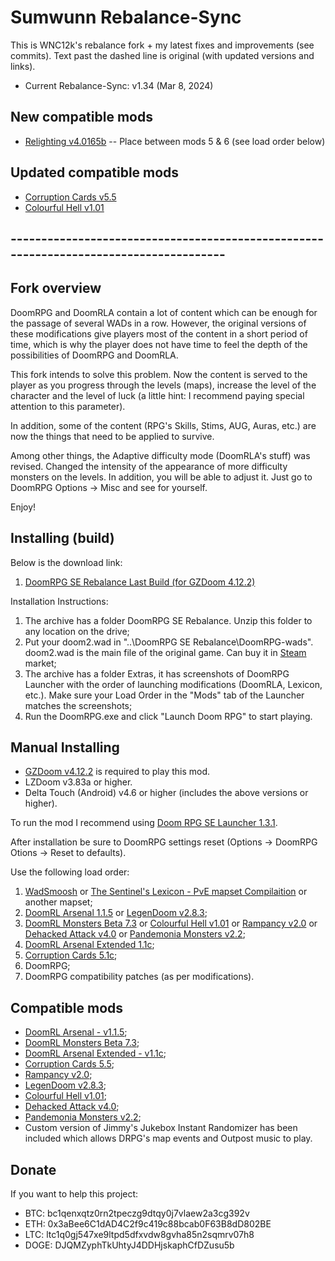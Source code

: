 # Sumwunn Rebalance-Sync

This is WNC12k's rebalance fork + my latest fixes and improvements (see commits). Text past the dashed line is original (with updated versions and links).

- Current Rebalance-Sync: v1.34 (Mar 8, 2024)

## New compatible mods
- [Relighting v4.0165b](https://forum.zdoom.org/viewtopic.php?t=76706)
-- Place between mods 5 & 6 (see load order below)

## Updated compatible mods

- [Corruption Cards v5.5](https://forum.zdoom.org/viewtopic.php?t=67939)
- [Colourful Hell v1.01](https://forum.zdoom.org/viewtopic.php?t=47980)

## --------------------------------------------------------------------------------------

## Fork overview

DoomRPG and DoomRLA contain a lot of content which can be enough for the passage of several WADs in a row. However, the original versions of these modifications give players most of the content in a short period of time, which is why the player does not have time to feel the depth of the possibilities of DoomRPG and DoomRLA.

This fork intends to solve this problem. Now the content is served to the player as you progress through the levels (maps), increase the level of the character and the level of luck (a little hint: I recommend paying special attention to this parameter).

In addition, some of the content (RPG's Skills, Stims, AUG, Auras, etc.) are now the things that need to be applied to survive.

Among other things, the Adaptive difficulty mode (DoomRLA's stuff) was revised. Changed the intensity of the appearance of more difficulty monsters on the levels. In addition, you will be able to adjust it. Just go to DoomRPG Options -> Misc and see for yourself.

Enjoy! 

## Installing (build)

Below is the download link:
1. [DoomRPG SE Rebalance Last Build (for GZDoom 4.12.2)](https://github.com/Sumwunn/DoomRPG/archive/refs/heads/rebalance-sync.zip)

Installation Instructions:

1. The archive has a folder DoomRPG SE Rebalance. Unzip this folder to any location on the drive;
2. Put your doom2.wad in "..\DoomRPG SE Rebalance\DoomRPG-wads". doom2.wad is the main file of the original game. Can buy it in [Steam](https://store.steampowered.com/app/2300/DOOM_II/) market;
3. The archive has a folder Extras, it has screenshots of DoomRPG Launcher with the order of launching modifications (DoomRLA, Lexicon, etc.). Make sure your Load Order in the "Mods" tab of the Launcher matches the screenshots;
4. Run the DoomRPG.exe and click "Launch Doom RPG" to start playing.

## Manual Installing

- [GZDoom v4.12.2](https://github.com/ZDoom/gzdoom/releases/download/g4.12.2/gzdoom-4-12-2-Windows.zip) is required to play this mod.
- LZDoom v3.83a or higher.
- Delta Touch (Android) v4.6 or higher (includes the above versions or higher).

To run the mod I recommend using [Doom RPG SE Launcher 1.3.1](https://github.com/Forevener/DRPGSEL/releases/tag/1.3.1).

After installation be sure to DoomRPG settings reset (Options -> DoomRPG Otions -> Reset to defaults).

Use the following load order:

1. [WadSmoosh](https://forum.zdoom.org/viewtopic.php?f=19&t=52757) or [The Sentinel's Lexicon - PvE mapset Compilaition](https://github.com/WNC12k/DoomRPG-Lexicon/releases) or another mapset;
2. [DoomRL Arsenal 1.1.5](https://forum.zdoom.org/viewtopic.php?f=43&t=37044) or [LegenDoom v2.8.3](https://forum.zdoom.org/viewtopic.php?t=51035);
3. [DoomRL Monsters Beta 7.3](https://forum.zdoom.org/viewtopic.php?f=43&t=37044) or [Colourful Hell v1.01](https://forum.zdoom.org/viewtopic.php?t=47980) or [Rampancy v2.0](https://forum.zdoom.org/viewtopic.php?f=43&t=67193) or [Dehacked Attack v4.0](https://forum.zdoom.org/viewtopic.php?f=43&t=72362) or [Pandemonia Monsters v2.2](https://forum.zdoom.org/viewtopic.php?t=60984);
4. [DoomRL Arsenal Extended 1.1c](https://forum.zdoom.org/viewtopic.php?f=43&t=70549);
5. [Corruption Cards 5.1c](https://forum.zdoom.org/viewtopic.php?t=67939);
6. DoomRPG;
7. DoomRPG compatibility patches (as per modifications).

## Compatible mods

- [DoomRL Arsenal - v1.1.5](https://forum.zdoom.org/viewtopic.php?f=43&t=37044);
- [DoomRL Monsters Beta 7.3](https://forum.zdoom.org/viewtopic.php?f=43&t=37044);
- [DoomRL Arsenal Extended - v1.1c](https://forum.zdoom.org/viewtopic.php?f=43&t=70549);
- [Corruption Cards 5.5](https://forum.zdoom.org/viewtopic.php?t=67939);
- [Rampancy v2.0](https://forum.zdoom.org/viewtopic.php?f=43&t=67193);
- [LegenDoom v2.8.3](https://forum.zdoom.org/viewtopic.php?t=51035);
- [Colourful Hell v1.01](https://forum.zdoom.org/viewtopic.php?t=47980);
- [Dehacked Attack v4.0](https://forum.zdoom.org/viewtopic.php?f=43&t=72362);
- [Pandemonia Monsters v2.2](https://forum.zdoom.org/viewtopic.php?t=60984);
- Custom version of Jimmy's Jukebox Instant Randomizer has been included which allows DRPG's map events and Outpost music to play.

## Donate

If you want to help this project:

- BTC: bc1qenxqtz0rn2tpeczg9dtqy0j7vlaew2a3cg392v
- ETH: 0x3aBee6C1dAD4C2f9c419c88bcab0F63B8dD802BE
- LTC: ltc1q0gj547xe9ltpd5dfxvdw8gvha85n2sqmrv07h8
- DOGE: DJQMZyphTkUhtyJ4DDHjskaphCfDZusu5b
